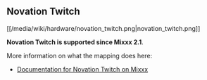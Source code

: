 ## Novation Twitch

[[/media/wiki/hardware/novation_twitch.png|novation\_twitch.png]]

**Novation Twitch is supported since Mixxx 2.1**.

More information on what the mapping does here:

  - [Documentation for Novation Twitch on
    Mixxx](https://sinusoid.es/mixco/script/novation_twitch.mixco.html)
